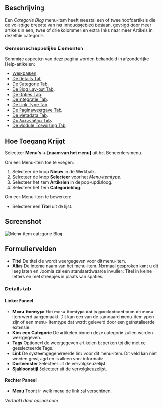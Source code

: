 <!-- Filename: Help4.x:Menu_Item:_Category_Blog  / Display title: Categorie Blog -->

## Beschrijving

Een *Categorie Blog* menu-item heeft meestal een of twee hoofdartikels
die de volledige breedte van het inhoudsgebied beslaan, gevolgd door meer
artikels in een, twee of drie kolommen en extra links naar
meer Artikels in dezelfde categorie.

### Gemeenschappelijke Elementen

Sommige aspecten van deze pagina worden behandeld in afzonderlijke Help-artikelen:

* [Werkbalken](jdocmanual?article=help/common-elements/toolbars).
* [De Details Tab](jdocmanual?article=help/menu-items-common/menu-item-details).
* [De Categorie Tab](jdocmanual?article=help/menu-items-common/menu-item-category).
* [De Blog Lay-out Tab](jdocmanual?article=help/menu-items-common/menu-item-blog-layout).
* [De Opties Tab](jdocmanual?article=help/menu-items-common/menu-item-article-options).
* [De Integratie Tab](jdocmanual?article=help/menu-items-common/menu-item-integration).
* [De Link Type Tab](jdocmanual?article=help/menu-items-common/menu-item-link-type).
* [De Paginaweergave Tab](jdocmanual?article=help/menu-items-common/menu-item-page-display).
* [De Metadata Tab](jdocmanual?article=help/menu-items-common/menu-item-metadata).
* [De Associaties Tab](jdocmanual?article=help/common-elements/edit-associations).
* [De Module Toewijzing Tab](jdocmanual?article=help/menu-items-common/menu-item-module-assignment).

## Hoe Toegang Krijgt

Selecteer **Menu's → \[naam van het menu\]** uit het Beheerdersmenu.

Om een Menu-item toe te voegen:

1.  Selecteer de knop **Nieuw** in de Werkbalk.
2.  Selecteer de knop **Selecteer** voor het *Menu-itemtype*.
3.  Selecteer het item **Artikelen** in de pop-updialoog.
4.  Selecteer het item **Categorieblog**.

Om een Menu-item te bewerken:

- Selecteer een **Titel** uit de lijst.

## Screenshot

![Menu-item categorie Blog](../../../nl/images/menu-items/articles-category-blog-details-tab.png)

## Formuliervelden

- **Titel** De titel die wordt weergegeven voor dit menu-item.
- **Alias** De interne naam van het menu-item. Normaal gesproken kunt u
  dit leeg laten en Joomla zal een standaardwaarde invullen: Titel in 
  kleine letters en met streepjes in plaats van spaties.

### Details tab

#### Linker Paneel

- **Menu-itemtype** Het menu-itemtype dat is geselecteerd toen dit menu-item
  werd aangemaakt. Dit kan een van de standaard menu-itemtypen zijn of een menu-
  itemtype dat wordt geleverd door een geïnstalleerde extensie.
- **Kies een Categorie** De artikelen binnen deze categorie zullen
  worden weergegeven.
- **Tags** Optioneel de weergegeven artikelen beperken tot die met de
  geselecteerde Tags.
- **Link** De systeemgegenereerde link voor dit menu-item. Dit veld
  kan niet worden gewijzigd en is alleen voor informatie.
- **Doelvenster** Selecteer uit de vervolgkeuzelijst.
- **Sjabloonstijl** Selecteer uit de vervolgkeuzelijst.

#### Rechter Paneel

- **Menu** Toont in welk menu de link zal verschijnen.

*Vertaald door openai.com*

